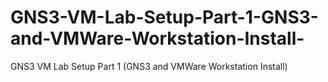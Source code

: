 # GNS3-VM-Lab-Setup-Part-1-GNS3-and-VMWare-Workstation-Install-
GNS3 VM Lab Setup Part 1 (GNS3 and VMWare Workstation Install)
